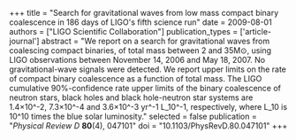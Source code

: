 +++
title = "Search for gravitational waves from low mass compact binary coalescence in 186 days of LIGO's fifth science run"
date = 2009-08-01
authors = ["LIGO Scientific Collaboration"]
publication_types = ['article-journal']
abstract = "We report on a search for gravitational waves from coalescing compact binaries, of total mass between 2 and 35M⊙, using LIGO observations between November 14, 2006 and May 18, 2007. No gravitational-wave signals were detected. We report upper limits on the rate of compact binary coalescence as a function of total mass. The LIGO cumulative 90%-confidence rate upper limits of the binary coalescence of neutron stars, black holes and black hole-neutron star systems are 1.4×10^-2, 7.3×10^-4 and 3.6×10^-3 yr^-1 L_10^-1, respectively, where L_10 is 10^10 times the blue solar luminosity."
selected = false
publication = "*Physical Review D* **80**(4), 047101"
doi = "10.1103/PhysRevD.80.047101"
+++
